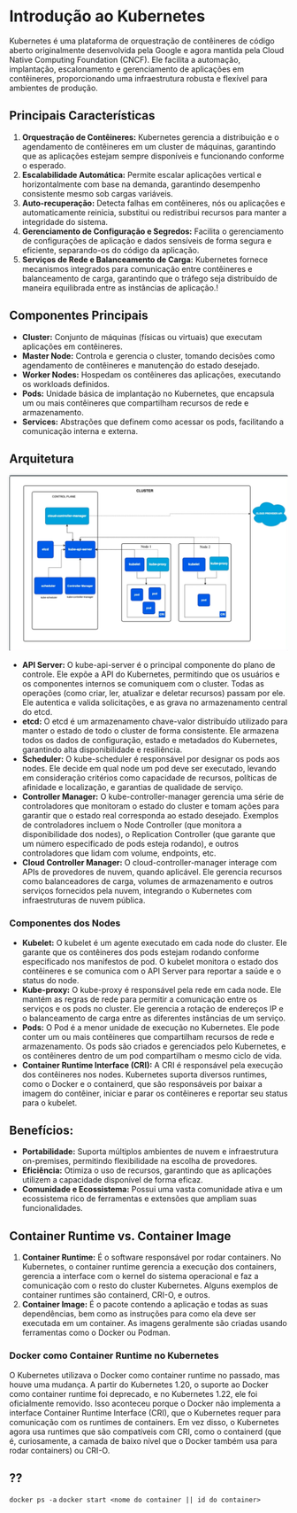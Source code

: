 # Introdução ao Kubernetes

Kubernetes é uma plataforma de orquestração de contêineres de código aberto originalmente desenvolvida pela Google e agora mantida pela Cloud Native Computing Foundation (CNCF). Ele facilita a automação, implantação, escalonamento e gerenciamento de aplicações em contêineres, proporcionando uma infraestrutura robusta e flexível para ambientes de produção.

## Principais Características
1.	**Orquestração de Contêineres:** Kubernetes gerencia a distribuição e o agendamento de contêineres em um cluster de máquinas, garantindo que as aplicações estejam sempre disponíveis e funcionando conforme o esperado.
2.	**Escalabilidade Automática:** Permite escalar aplicações vertical e horizontalmente com base na demanda, garantindo desempenho consistente mesmo sob cargas variáveis.
3.	**Auto-recuperação:** Detecta falhas em contêineres, nós ou aplicações e automaticamente reinicia, substitui ou redistribui recursos para manter a integridade do sistema.
4.	**Gerenciamento de Configuração e Segredos:** Facilita o gerenciamento de configurações de aplicação e dados sensíveis de forma segura e eficiente, separando-os do código da aplicação.
5.	**Serviços de Rede e Balanceamento de Carga:** Kubernetes fornece mecanismos integrados para comunicação entre contêineres e balanceamento de carga, garantindo que o tráfego seja distribuído de maneira equilibrada entre as instâncias de aplicação.!
## Componentes Principais
* **Cluster:** Conjunto de máquinas (físicas ou virtuais) que executam aplicações em contêineres.
* **Master Node:** Controla e gerencia o cluster, tomando decisões como agendamento de contêineres e manutenção do estado desejado.
* **Worker Nodes:** Hospedam os contêineres das aplicações, executando os workloads definidos.
* **Pods:** Unidade básica de implantação no Kubernetes, que encapsula um ou mais contêineres que compartilham recursos de rede e armazenamento.
* **Services:** Abstrações que definem como acessar os pods, facilitando a comunicação interna e externa.


## Arquitetura
![cluster](cluster.png)

* **API Server:** O kube-api-server é o principal componente do plano de controle. Ele expõe a API do Kubernetes, permitindo que os usuários e os componentes internos se comuniquem com o cluster. Todas as operações (como criar, ler, atualizar e deletar recursos) passam por ele. Ele autentica e valida solicitações, e as grava no armazenamento central do etcd.
* **etcd:** O etcd é um armazenamento chave-valor distribuído utilizado para manter o estado de todo o cluster de forma consistente. Ele armazena todos os dados de configuração, estado e metadados do Kubernetes, garantindo alta disponibilidade e resiliência.
* **Scheduler:** O kube-scheduler é responsável por designar os pods aos nodes. Ele decide em qual node um pod deve ser executado, levando em consideração critérios como capacidade de recursos, políticas de afinidade e localização, e garantias de qualidade de serviço.
* **Controller Manager:** O kube-controller-manager gerencia uma série de controladores que monitoram o estado do cluster e tomam ações para garantir que o estado real corresponda ao estado desejado. Exemplos de controladores incluem o Node Controller (que monitora a disponibilidade dos nodes), o Replication Controller (que garante que um número especificado de pods esteja rodando), e outros controladores que lidam com volume, endpoints, etc.
* **Cloud Controller Manager:** O cloud-controller-manager interage com APIs de provedores de nuvem, quando aplicável. Ele gerencia recursos como balanceadores de carga, volumes de armazenamento e outros serviços fornecidos pela nuvem, integrando o Kubernetes com infraestruturas de nuvem pública.

### Componentes dos Nodes

* **Kubelet:** O kubelet é um agente executado em cada node do cluster. Ele garante que os contêineres dos pods estejam rodando conforme especificado nos manifestos de pod. O kubelet monitora o estado dos contêineres e se comunica com o API Server para reportar a saúde e o status do node.
* **Kube-proxy:** O kube-proxy é responsável pela rede em cada node. Ele mantém as regras de rede para permitir a comunicação entre os serviços e os pods no cluster. Ele gerencia a rotação de endereços IP e o balanceamento de carga entre as diferentes instâncias de um serviço.
* **Pods:** O Pod é a menor unidade de execução no Kubernetes. Ele pode conter um ou mais contêineres que compartilham recursos de rede e armazenamento. Os pods são criados e gerenciados pelo Kubernetes, e os contêineres dentro de um pod compartilham o mesmo ciclo de vida.
* **Container Runtime Interface (CRI):** A CRI é responsável pela execução dos contêineres nos nodes. Kubernetes suporta diversos runtimes, como o Docker e o containerd, que são responsáveis por baixar a imagem do contêiner, iniciar e parar os contêineres e reportar seu status para o kubelet.


## Benefícios:
* **Portabilidade:** Suporta múltiplos ambientes de nuvem e infraestrutura on-premises, permitindo flexibilidade na escolha de provedores.
* **Eficiência:** Otimiza o uso de recursos, garantindo que as aplicações utilizem a capacidade disponível de forma eficaz.
* **Comunidade e Ecossistema:** Possui uma vasta comunidade ativa e um ecossistema rico de ferramentas e extensões que ampliam suas funcionalidades.




## Container Runtime vs. Container Image

1. **Container Runtime:** É o software responsável por rodar containers. No Kubernetes, o container runtime gerencia a execução dos containers, gerencia a interface com o kernel do sistema operacional e faz a comunicação com o resto do cluster Kubernetes. Alguns exemplos de container runtimes são containerd, CRI-O, e outros.
2. **Container Image:** É o pacote contendo a aplicação e todas as suas dependências, bem como as instruções para como ela deve ser executada em um container. As imagens geralmente são criadas usando ferramentas como o Docker ou Podman.

### Docker como Container Runtime no Kubernetes

O Kubernetes utilizava o Docker como container runtime no passado, mas houve uma mudança. A partir do Kubernetes 1.20, o suporte ao Docker como container runtime foi deprecado, e no Kubernetes 1.22, ele foi oficialmente removido. Isso aconteceu porque o Docker não implementa a interface Container Runtime Interface (CRI), que o Kubernetes requer para comunicação com os runtimes de containers. Em vez disso, o Kubernetes agora usa runtimes que são compatíveis com CRI, como o containerd (que é, curiosamente, a camada de baixo nível que o Docker também usa para rodar containers) ou CRI-O.


## ??
`docker ps -a`
`docker start <nome do container || id do container>`
